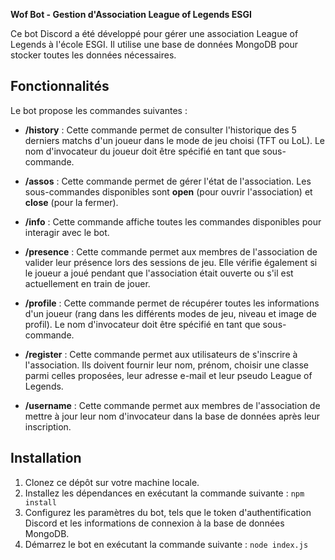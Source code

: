**Wof Bot - Gestion d'Association League of Legends ESGI**

Ce bot Discord a été développé pour gérer une association League of Legends à l'école ESGI. Il utilise une base de données MongoDB pour stocker toutes les données nécessaires.

## Fonctionnalités

Le bot propose les commandes suivantes :

- **/history** : Cette commande permet de consulter l'historique des 5 derniers matchs d'un joueur dans le mode de jeu choisi (TFT ou LoL). Le nom d'invocateur du joueur doit être spécifié en tant que sous-commande.

- **/assos** : Cette commande permet de gérer l'état de l'association. Les sous-commandes disponibles sont **open** (pour ouvrir l'association) et **close** (pour la fermer).

- **/info** : Cette commande affiche toutes les commandes disponibles pour interagir avec le bot.

- **/presence** : Cette commande permet aux membres de l'association de valider leur présence lors des sessions de jeu. Elle vérifie également si le joueur a joué pendant que l'association était ouverte ou s'il est actuellement en train de jouer.

- **/profile** : Cette commande permet de récupérer toutes les informations d'un joueur (rang dans les différents modes de jeu, niveau et image de profil). Le nom d'invocateur doit être spécifié en tant que sous-commande.

- **/register** : Cette commande permet aux utilisateurs de s'inscrire à l'association. Ils doivent fournir leur nom, prénom, choisir une classe parmi celles proposées, leur adresse e-mail et leur pseudo League of Legends.

- **/username** : Cette commande permet aux membres de l'association de mettre à jour leur nom d'invocateur dans la base de données après leur inscription.

## Installation

1. Clonez ce dépôt sur votre machine locale.
2. Installez les dépendances en exécutant la commande suivante :
```npm install```
3. Configurez les paramètres du bot, tels que le token d'authentification Discord et les informations de connexion à la base de données MongoDB.
4. Démarrez le bot en exécutant la commande suivante :
```node index.js```
